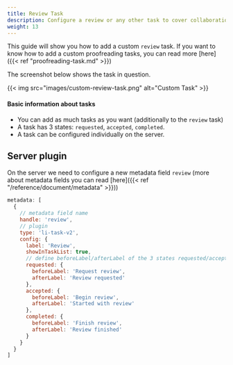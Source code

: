 ```yaml
---
title: Review Task
description: Configure a review or any other task to cover collaboration workflows.
weight: 13
---
```


This guide will show you how to add a custom `review` task. If you want to know how to add a custom proofreading tasks, you can read more [here]({{< ref "proofreading-task.md" >}})

The screenshot below shows the task in question.

{{< img src="images/custom-review-task.png" alt="Custom Task" >}}

#### Basic information about tasks
- You can add as much tasks as you want (additionally to the `review` task)
- A task has 3 states: `requested`, `accepted`, `completed`.
- A task can be configured individually on the server.


## Server plugin

On the server we need to configure a new metadata field `review` (more about metadata fields you can read [here]({{< ref "/reference/document/metadata" >}}))

```js
metadata: [
  {
    // metadata field name
    handle: 'review',
    // plugin
    type: 'li-task-v2',
    config: {
      label: 'Review',
      showInTaskList: true,
      // define beforeLabel/afterLabel of the 3 states requested/accepted/completed
      requested: {
        beforeLabel: 'Request review',
        afterLabel: 'Review requested'
      },
      accepted: {
        beforeLabel: 'Begin review',
        afterLabel: 'Started with review'
      },
      completed: {
        beforeLabel: 'Finish review',
        afterLabel: 'Review finished'
      }
    }
  }
]
```

